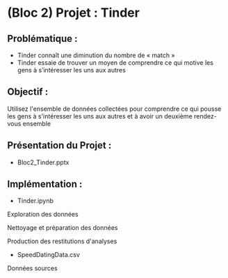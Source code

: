 # (Bloc 2) Projet : Tinder

## Problématique :
* Tinder connaît une diminution du nombre de « match »
* Tinder essaie de trouver un moyen de comprendre ce qui motive les gens à s’intéresser les uns aux autres


## Objectif :
Utilisez l'ensemble de données collectées pour comprendre ce qui pousse les gens à s'intéresser les uns aux autres et à avoir un deuxième rendez-vous ensemble

## Présentation du Projet :
* Bloc2_Tinder.pptx

## Implémentation :
* Tinder.ipynb

Exploration des données

Nettoyage et préparation des données

Production des restitutions d'analyses

* SpeedDatingData.csv

Données sources